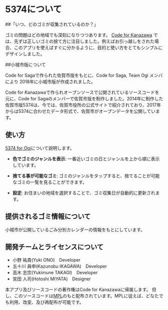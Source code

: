 # 5374について

##「いつ、どのゴミが収集されているのか？」

ゴミの問題はどの地域でも深刻になりつつあります。
 [Code for Kanazawa](http://codeforkanazawa.org/)
では、先ずは正しいゴミの捨て方に注目しました。例えばお引っ越しをされた場合、このアプリを使えばすぐに分かるように、目的と使い方をとてもシンプルにデザインしました。

##小城市版について

Code for Sagaで作られた佐賀市版をもとに、Code for Saga, Team Ogi メンバにより 2018年に小城市版が作成されました。

Code for Kanazawaで作られオープンソースで公開されているソースコードを元に、Code for Sagaのメンバーで佐賀市版を制作しました。2014年に制作した佐賀市版5374は、今では、佐賀市役所の公式サイトで紹介されており、2017年からは5374に合わせたデータ形式で、佐賀市がオープンデータを公開しています。

## 使い方

[5374 for Ogi](http://ogi.5374.jp/ )について説明します。

* **色でゴミのジャンルを表示**: 一番近いゴミの日とジャンルを上から順に表示しています。

* **捨てる事が可能なゴミ**: ゴミのジャンルをタップすると、捨てることが可能なゴミの一覧を見ることができます。

* **設定**: お住まいの地域を選択することで、ゴミ収集日が自動的に更新されます。


## 提供されるゴミ情報について
小城市が公開しているごみ分別カレンダーの情報をもとにしています。


## 開発チームとライセンスについて
- 小野 祐貴(Yuki ONO)　Developer
- 五十川 員申(Kazunobu IKAGAWA)　Developer
- 高木 志宗(Yukimune TAKAGI)　Developer
- 宮田 人司(Hotoshi MIYATA)　Designer

本アプリ及びソースコードの著作権はCode for Kanazawaに帰属します。
但し、このソースコードは[MPL](http://www.mozilla.org/MPL/2.0/)のもと配布されています。MPLに従えば、どなたでも利用、改変、及び再配布が可能です。
